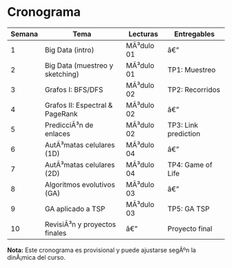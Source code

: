 ﻿# Cronograma

| Semana | Tema | Lecturas | Entregables |
|-------|------|----------|-------------|
| 1     | Big Data (intro) | MÃ³dulo 01 | â€” |
| 2     | Big Data (muestreo y sketching) | MÃ³dulo 01 | TP1: Muestreo |
| 3     | Grafos I: BFS/DFS | MÃ³dulo 02 | TP2: Recorridos |
| 4     | Grafos II: Espectral & PageRank | MÃ³dulo 02 | â€” |
| 5     | PredicciÃ³n de enlaces | MÃ³dulo 02 | TP3: Link prediction |
| 6     | AutÃ³matas celulares (1D) | MÃ³dulo 04 | â€” |
| 7     | AutÃ³matas celulares (2D) | MÃ³dulo 04 | TP4: Game of Life |
| 8     | Algoritmos evolutivos (GA) | MÃ³dulo 03 | â€” |
| 9     | GA aplicado a TSP | MÃ³dulo 03 | TP5: GA TSP |
| 10    | RevisiÃ³n y proyectos finales | â€” | Proyecto final |

**Nota:** Este cronograma es provisional y puede ajustarse segÃºn la dinÃ¡mica del curso.

